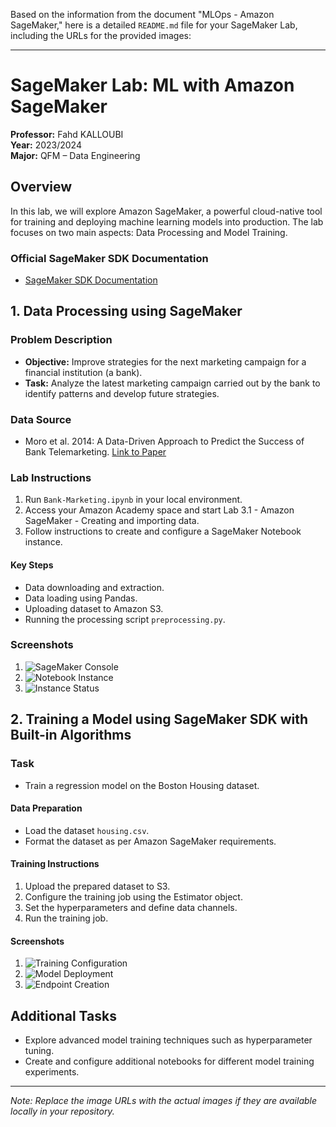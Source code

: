 Based on the information from the document "MLOps - Amazon SageMaker," here is a detailed `README.md` file for your SageMaker Lab, including the URLs for the provided images:

---

# SageMaker Lab: ML with Amazon SageMaker

**Professor:** Fahd KALLOUBI  
**Year:** 2023/2024  
**Major:** QFM – Data Engineering

## Overview

In this lab, we will explore Amazon SageMaker, a powerful cloud-native tool for training and deploying machine learning models into production. The lab focuses on two main aspects: Data Processing and Model Training.

### Official SageMaker SDK Documentation
- [SageMaker SDK Documentation](https://sagemaker.readthedocs.io)

## 1. Data Processing using SageMaker

### Problem Description
- **Objective:** Improve strategies for the next marketing campaign for a financial institution (a bank).
- **Task:** Analyze the latest marketing campaign carried out by the bank to identify patterns and develop future strategies.

### Data Source
- Moro et al. 2014: A Data-Driven Approach to Predict the Success of Bank Telemarketing. [Link to Paper](https://www.sciencedirect.com/science/article/pii/S016792361400061X)

### Lab Instructions
1. Run `Bank-Marketing.ipynb` in your local environment.
2. Access your Amazon Academy space and start Lab 3.1 - Amazon SageMaker - Creating and importing data.
3. Follow instructions to create and configure a SageMaker Notebook instance.

#### Key Steps
- Data downloading and extraction.
- Data loading using Pandas.
- Uploading dataset to Amazon S3.
- Running the processing script `preprocessing.py`.

### Screenshots
1. ![SageMaker Console](https://cdn.discordapp.com/attachments/1191490101247758479/1193624828721242192/image.png)
2. ![Notebook Instance](https://cdn.discordapp.com/attachments/1191490101247758479/1193624986515165244/image.png)
3. ![Instance Status](https://cdn.discordapp.com/attachments/1191490101247758479/1193625386886643825/image.png)

## 2. Training a Model using SageMaker SDK with Built-in Algorithms

### Task
- Train a regression model on the Boston Housing dataset.

#### Data Preparation
- Load the dataset `housing.csv`.
- Format the dataset as per Amazon SageMaker requirements.

#### Training Instructions
1. Upload the prepared dataset to S3.
2. Configure the training job using the Estimator object.
3. Set the hyperparameters and define data channels.
4. Run the training job.

#### Screenshots
1. ![Training Configuration](https://cdn.discordapp.com/attachments/1191490101247758479/1193715178697662636/image.png)
2. ![Model Deployment](https://cdn.discordapp.com/attachments/1191490101247758479/1193715179360358520/image.png)
3. ![Endpoint Creation](https://cdn.discordapp.com/attachments/1191490101247758479/1193715179632992296/image.png)

## Additional Tasks
- Explore advanced model training techniques such as hyperparameter tuning.
- Create and configure additional notebooks for different model training experiments.

---

*Note: Replace the image URLs with the actual images if they are available locally in your repository.*
